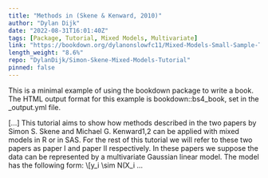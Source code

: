 ```yaml
---
title: "Methods in (Skene & Kenward, 2010)"
author: "Dylan Dijk"
date: "2022-08-31T16:01:40Z"
tags: [Package, Tutorial, Mixed Models, Multivariate]
link: "https://bookdown.org/dylanonslowfc11/Mixed-Models-Small-Sample-Tutorial-bs4/"
length_weight: "8.6%"
repo: "DylanDijk/Simon-Skene-Mixed-Models-Tutorial"
pinned: false
---
```


<p>This is a minimal example of using the bookdown package to write a book.
The HTML output format for this example is bookdown::bs4_book,
set in the _output.yml file.</p> [...] This tutorial aims to show how methods described in the two papers by Simon S. Skene and Michael G. Kenward1,2 can be applied with mixed models in R or in SAS. For the rest of this tutorial we will refer to these two papers as paper I and paper II respectively. In these papers we suppose the data can be represented by a multivariate Gaussian linear model. The model has the following form: \[y_i \sim N(X_i ...

